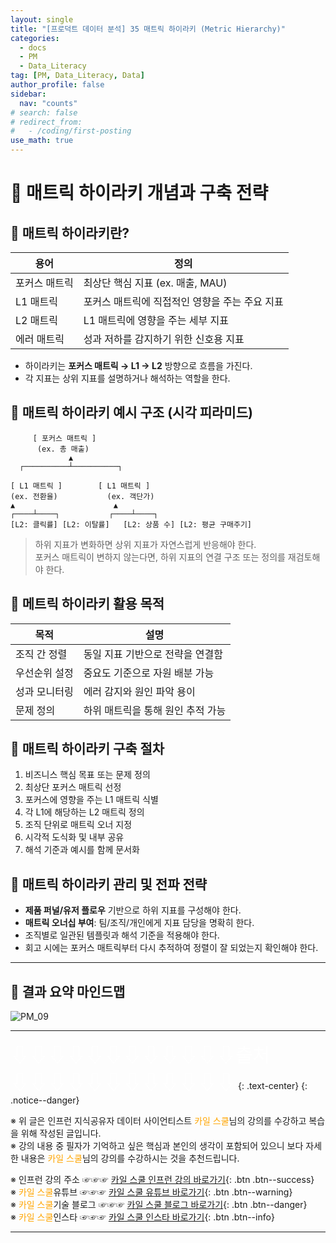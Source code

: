```yaml
---
layout: single
title: "[프로덕트 데이터 분석] 35 매트릭 하이라키 (Metric Hierarchy)"
categories:
  - docs
  - PM
  - Data_Literacy
tag: [PM, Data_Literacy, Data]
author_profile: false
sidebar:
  nav: "counts"
# search: false
# redirect_from:
#   - /coding/first-posting
use_math: true
---
```


# 👑 매트릭 하이라키 개념과 구축 전략

## 🥫 매트릭 하이라키란?

| 용어          | 정의                                           |
| ------------- | ---------------------------------------------- |
| 포커스 매트릭 | 최상단 핵심 지표 (ex. 매출, MAU)               |
| L1 매트릭     | 포커스 매트릭에 직접적인 영향을 주는 주요 지표 |
| L2 매트릭     | L1 매트릭에 영향을 주는 세부 지표              |
| 에러 매트릭   | 성과 저하를 감지하기 위한 신호용 지표          |

- 하이라키는 **포커스 매트릭 → L1 → L2** 방향으로 흐름을 가진다.
- 각 지표는 상위 지표를 설명하거나 해석하는 역할을 한다.

## 🥫 매트릭 하이라키 예시 구조 (시각 피라미드)

```plaintext
     [ 포커스 매트릭 ]
      (ex. 총 매출)
             ▲
  ┌──────────┴──────────┐

[ L1 매트릭 ]        [ L1 매트릭 ]
(ex. 전환율)           (ex. 객단가)
▲                      ▲
┌────┴────┐           ┌────┴────┐
[L2: 클릭률] [L2: 이탈률]   [L2: 상품 수] [L2: 평균 구매주기]
```

> 하위 지표가 변화하면 상위 지표가 자연스럽게 반응해야 한다.  
> 포커스 매트릭이 변하지 않는다면, 하위 지표의 연결 구조 또는 정의를 재검토해야 한다.

## 🥫 메트릭 하이라키 활용 목적

| 목적          | 설명                              |
| ------------- | --------------------------------- |
| 조직 간 정렬  | 동일 지표 기반으로 전략을 연결함  |
| 우선순위 설정 | 중요도 기준으로 자원 배분 가능    |
| 성과 모니터링 | 에러 감지와 원인 파악 용이        |
| 문제 정의     | 하위 매트릭을 통해 원인 추적 가능 |

## 🥫 매트릭 하이라키 구축 절차

1. 비즈니스 핵심 목표 또는 문제 정의
2. 최상단 포커스 매트릭 선정
3. 포커스에 영향을 주는 L1 매트릭 식별
4. 각 L1에 해당하는 L2 매트릭 정의
5. 조직 단위로 매트릭 오너 지정
6. 시각적 도식화 및 내부 공유
7. 해석 기준과 예시를 함께 문서화

## 🥫 매트릭 하이라키 관리 및 전파 전략

- **제품 퍼널/유저 플로우** 기반으로 하위 지표를 구성해야 한다.
- **매트릭 오너십 부여**: 팀/조직/개인에게 지표 담당을 명확히 한다.
- 조직별로 일관된 템플릿과 해석 기준을 적용해야 한다.
- 회고 시에는 포커스 매트릭부터 다시 추적하여 정렬이 잘 되었는지 확인해야 한다.

---

## 🥫 결과 요약 마인드맵

![PM_09]({{site.url}}/images/2025-03-25-PM/09.png)

---

<a style="font-size:30px; color: white;">⇩⇩⇩⇩⇩⇩⇩⇩⇩⇩⇩⇩출처⇩⇩⇩⇩⇩⇩⇩⇩⇩⇩⇩⇩</a>
{: .text-center}
{: .notice--danger}

※ 위 글은 인프런 지식공유자 데이터 사이언티스트 <a style="color: orange;">카일 스쿨</a>님의 강의를 수강하고 복습을 위해 작성된 글입니다.<br>
※ 강의 내용 중 필자가 기억하고 싶은 핵심과 본인의 생각이 포함되어 있으니 보다 자세한 내용은 <a style="color: orange;">카일 스쿨</a>님의 강의를 수강하시는 것을 추천드립니다. <br>

※ 인프런 강의 주소 ☞☞☞ [카일 스쿨 인프런 강의 바로가기](https://www.inflearn.com/course/pm-%EB%8D%B0%EC%9D%B4%ED%84%B0-%EB%A6%AC%ED%84%B0%EB%9F%AC%EC%8B%9C){: .btn .btn--success}<br>
※ <a style="color: orange;">카일 스쿨</a>유튜브 ☞☞☞ [카일 스쿨 유튜브 바로가기](https://www.youtube.com/c/kyleschool){: .btn .btn--warning}<br>
※ <a style="color: orange;">카일 스쿨</a>기술 블로그 ☞☞☞ [카일 스쿨 블로그 바로가기](https://zzsza.github.io/){: .btn .btn--danger}<br>
※ <a style="color: orange;">카일 스쿨</a>인스타 ☞☞☞ [카일 스쿨 인스타 바로가기](https://www.instagram.com/data.scientist/){: .btn .btn--info}

---
